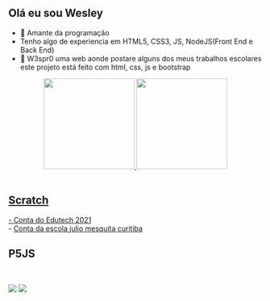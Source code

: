 ## Olá eu sou Wesley

- 👋 Amante da programação
- Tenho algo de experiencia em HTML5, CSS3, JS, NodeJS(Front End e Back End)
- 👀 W3spr0 uma web aonde postare alguns dos meus trabalhos escolares este projeto está feito com html, css, js e bootstrap


<!---
W3spr0/W3spr0 is a ✨ special ✨ repository because its `README.md` (this file) appears on your GitHub profile.
You can click the Preview link to take a look at your changes.
--->

<div align="center">
  <a href="https://github.com/W3spr0">
  <img height="180em" src="https://github-readme-stats.vercel.app/api?username=W3spr0&show_icons=true&theme=dark&include_all_commits=true&count_private=true"/>
  <img height="180em" src="https://github-readme-stats.vercel.app/api/top-langs/?username=W3spr0&layout=compact&langs_count=7&theme=dark"/>
</div>
  <br>
  <div>
<h2>Scratch</h2>
- <a href="https://scratch.mit.edu/users/WesleyAluraEdutech/">Conta do Edutech 2021</a> <br>
- <a href="https://scratch.mit.edu/users/WesleyJulio/"> Conta da escola julio mesquita curitiba</a>
<h2>P5JS</h2>
<br>

 <a href="https://discord.gg/wagxzStdcR" target="_blank"><img src="https://img.shields.io/badge/Discord-7289DA?style=for-the-badge&logo=discord&logoColor=white" target="_blank"></a> 
  <a href = "mailto:alencar.wesley@escola.pr.gov.br"><img src="https://img.shields.io/badge/-Gmail-%23333?style=for-the-badge&logo=gmail&logoColor=white" target="_blank"></a> 
</div>
